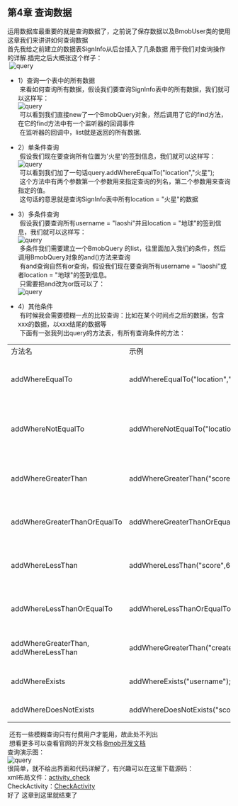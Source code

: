 ## 第4章 查询数据
运用数据库最重要的就是查询数据了，之前说了保存数据以及BmobUser类的使用这章我们来讲讲如何查询数据</br>
首先我给之前建立的数据表SignInfo从后台插入了几条数据 用于我们对查询操作的详解.插完之后大概张这个样子：</br>
  ![query](https://github.com/weiyashuai123/TeacherAssiatant-detailed/blob/master/image/4.1.png "query")</br>
  
* 1）查询一个表中的所有数据</br>
  来看如何查询所有数据，假设我们要查询SignInfo表中的所有数据，我们就可以这样写：</br>
  ![query](https://github.com/weiyashuai123/TeacherAssiatant-detailed/blob/master/image/4.2.png "query")</br>
  可以看到我们直接new了一个BmobQuery对象，然后调用了它的find方法，在它的find方法中有一个监听器的回调事件</br>
  在监听器的回调中，list就是返回的所有数据.</br>
  
* 2）单条件查询</br>
  假设我们现在要查询所有位置为'火星'的签到信息，我们就可以这样写：</br>
  ![query](https://github.com/weiyashuai123/TeacherAssiatant-detailed/blob/master/image/4.3.png "query")</br>
  可以看到我们加了一句话query.addWhereEqualTo("location","火星");</br>
  这个方法中有两个参数第一个参数用来指定查询的列名，第二个参数用来查询指定的值。</br>
  这句话的意思就是查询SignInfo表中所有location = "火星"的数据</br>
  
* 3）多条件查询</br>
  假设我们要查询所有username = "laoshi"并且location = "地球"的签到信息，我们就可以这样写：</br>
  ![query](https://github.com/weiyashuai123/TeacherAssiatant-detailed/blob/master/image/4.4.png "query")</br>
  多条件我们需要建立一个BmobQuery 的list，往里面加入我们的条件，然后调用BmobQuery对象的and()方法来查询</br>
  有and查询自然有or查询，假设我们现在要查询所有username = "laoshi"或者location = "地球"的签到信息。</br>
  只需要把and改为or既可以了：</br>
  ![query](https://github.com/weiyashuai123/TeacherAssiatant-detailed/blob/master/image/4.5.png "query")</br>
  
* 4）其他条件</br>
  有时候我会需要模糊一点的比较查询：比如在某个时间点之后的数据，包含xxx的数据，以xxx结尾的数据等</br>
  下面有一张我列出query的方法表，有所有查询条件的方法：</br>
  
<table>
	<tr>
		<td>方法名</td>
		<td>示例</td>
		<td>解释</td>
	</tr>
	<tr>
		<td>addWhereEqualTo</td>
		<td>addWhereEqualTo("location","china");</td>
		<td>查询表中location为"china"的数据</td>
	</tr>
	<tr>
		<td>addWhereNotEqualTo</td>
		<td>addWhereNotEqualTo("location","china");</td>
		<td>查询表中location不等于"china"的数据</td>
	</tr>
	<tr>
		<td>addWhereGreaterThan</td>
		<td>addWhereGreaterThan("score",60);</td>
		<td>查询表中score(int)大于60的数据</td>
	</tr>
	<tr>
		<td>addWhereGreaterThanOrEqualTo</td>
		<td>addWhereGreaterThanOrEqualTo("score",60);</td>
		<td>查询表中score(int)大于等于60的数据</td>
	</tr>
	<tr>
		<td>addWhereLessThan</td>
		<td>addWhereLessThan("score",60);</td>
		<td>查询表中score(int)小于60的数据</td>
	</tr>
	<tr>
		<td>addWhereLessThanOrEqualTo</td>
		<td>addWhereLessThanOrEqualTo("score",60);</td>
		<td>查询表中score(int)小于等于60的数据</td>
	</tr>
	<tr>
		<td>addWhereGreaterThan,
		addWhereLessThan</td>
		<td>addWhereGreaterThan("createAt",date);</td>
		<td>特别添加：上述也可用于时间比较</td>
	</tr>
	<tr>
		<td>addWhereExists</td>
		<td>addWhereExists("username");</td>
		<td>查询username有值的数据</td>
	</tr>
	<tr>
		<td>addWhereDoesNotExists</td>
		<td>addWhereDoesNotExists("score");</td>
		<td>查询score为空的数据</td>
	</tr>
</table>
  
  还有一些模糊查询只有付费用户才能用，故此处不列出</br>
  想看更多可以查看官网的开发文档:[Bmob开发文档](http://docs.bmob.cn/data/Android/b_developdoc/doc/index.html#查询结果计数)</br>
查询演示图：</br>
![query](https://github.com/weiyashuai123/TeacherAssiatant-detailed/blob/master/image/check.gif "query")</br>
很简单，就不给出界面和代码详解了，有兴趣可以在这里下载源码：</br>
xml布局文件：[activity_check](https://github.com/weiyashuai123/TeacherAssiatant-detailed/raw/master/src/activity_check.xml) </br>
CheckActivity：[CheckActivity](https://github.com/weiyashuai123/TeacherAssiatant-detailed/raw/master/src/CheckActivity.java)</br>
好了 这章到这里就结束了</br>
